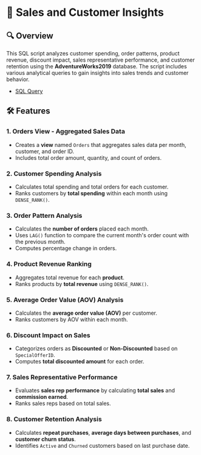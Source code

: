 # 💼 Sales and Customer Insights

## 🔍 Overview
This SQL script analyzes customer spending, order patterns, product revenue, discount impact, sales representative performance, and customer retention using the **AdventureWorks2019** database. The script includes various analytical queries to gain insights into sales trends and customer behavior.

- [SQL Query](https://github.com/sofoq/SQL_Sales_and_Customer_Insights/blob/main/Sales%and%Customer%Insights.sql)





## 🛠️ Features
### 1. Orders View - Aggregated Sales Data
- Creates a **view** named `Orders` that aggregates sales data per month, customer, and order ID.
- Includes total order amount, quantity, and count of orders.

### 2. Customer Spending Analysis
- Calculates total spending and total orders for each customer.
- Ranks customers by **total spending** within each month using `DENSE_RANK()`.

### 3. Order Pattern Analysis
- Calculates the **number of orders** placed each month.
- Uses `LAG()` function to compare the current month's order count with the previous month.
- Computes percentage change in orders.

### 4. Product Revenue Ranking
- Aggregates total revenue for each **product**.
- Ranks products by **total revenue** using `DENSE_RANK()`.

### 5. Average Order Value (AOV) Analysis
- Calculates the **average order value (AOV)** per customer.
- Ranks customers by AOV within each month.

### 6. Discount Impact on Sales
- Categorizes orders as **Discounted** or **Non-Discounted** based on `SpecialOfferID`.
- Computes **total discounted amount** for each order.

### 7. Sales Representative Performance
- Evaluates **sales rep performance** by calculating **total sales** and **commission earned**.
- Ranks sales reps based on total sales.

### 8. Customer Retention Analysis
- Calculates **repeat purchases**, **average days between purchases**, and **customer churn status**.
- Identifies `Active` and `Churned` customers based on last purchase date.

